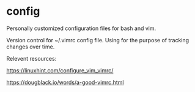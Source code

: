 # config
Personally customized configuration files for bash and vim.

Version control for ~/.vimrc config file. Using for the purpose of tracking changes over time.

Relevent resources:

https://linuxhint.com/configure_vim_vimrc/

https://dougblack.io/words/a-good-vimrc.html
